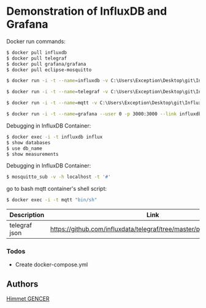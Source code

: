 # Demonstration of InfluxDB and Grafana

Docker run commands:
```sh
$ docker pull influxdb
$ docker pull telegraf
$ docker pull grafana/grafana
$ docker pull eclipse-mosquitto
```

```sh
$ docker run -i -t --name=influxdb -v C:\Users\Exception\Desktop\git\InfluxDB_Grafana_Demo\conf\influxdb\influxdb.conf:/etc/influxdb/influxdb.conf -p 8086:8086 influxdb
```

```sh
$ docker run -i -t --name=telegraf -v C:\Users\Exception\Desktop\git\InfluxDB_Grafana_Demo\conf\telegraf\telegraf.conf:/etc/telegraf/telegraf.conf --network="host" telegraf
```

```sh
$ docker run -i -t --name=mqtt -v C:\Users\Exception\Desktop\git\InfluxDB_Grafana_Demo\conf\mqtt\mosquitto.conf:/mosquitto/config/mosquitto.conf --user 0 -p 1883:1883 -p 9001:9001 eclipse-mosquitto
```

```sh
$ docker run -i -t --name=grafana --user 0 -p 3000:3000 --link influxdb grafana/grafana
```

Debugging in InfluxDB Container:
```sh
$ docker exec -i -t influxdb influx
$ show databases
$ use db_name
$ show measurements
```

Debugging in InfluxDB Container:
```sh
$ mosquitto_sub -v -h localhost -t '#'
```

go to bash mqtt container's shell script:
```sh
$ docker exec -i -t mqtt "bin/sh"
```

| Description | Link |
| ------ | ------ |
| telegraf json | https://github.com/influxdata/telegraf/tree/master/plugins/parsers/json |

### Todos
- Create docker-compose.yml

## Authors
[Himmet  GENCER](https://www.linkedin.com/in/himmet-gencer-214b7020/)
